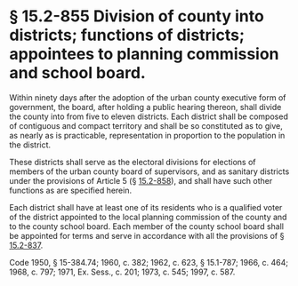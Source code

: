 # § 15.2-855 Division of county into districts; functions of districts; appointees to planning commission and school board.

<p>Within ninety days after the adoption of the urban county executive form of government, the board, after holding a public hearing thereon, shall divide the county into from five to eleven districts. Each district shall be composed of contiguous and compact territory and shall be so constituted as to give, as nearly as is practicable, representation in proportion to the population in the district.</p><p>These districts shall serve as the electoral divisions for elections of members of the urban county board of supervisors, and as sanitary districts under the provisions of Article 5 (§ <a href='http://law.lis.virginia.gov/vacode/15.2-858/'>15.2-858</a>), and shall have such other functions as are specified herein.</p><p>Each district shall have at least one of its residents who is a qualified voter of the district appointed to the local planning commission of the county and to the county school board. Each member of the county school board shall be appointed for terms and serve in accordance with all the provisions of § <a href='http://law.lis.virginia.gov/vacode/15.2-837/'>15.2-837</a>.</p><p>Code 1950, § 15-384.74; 1960, c. 382; 1962, c. 623, § 15.1-787; 1966, c. 464; 1968, c. 797; 1971, Ex. Sess., c. 201; 1973, c. 545; 1997, c. 587.</p>